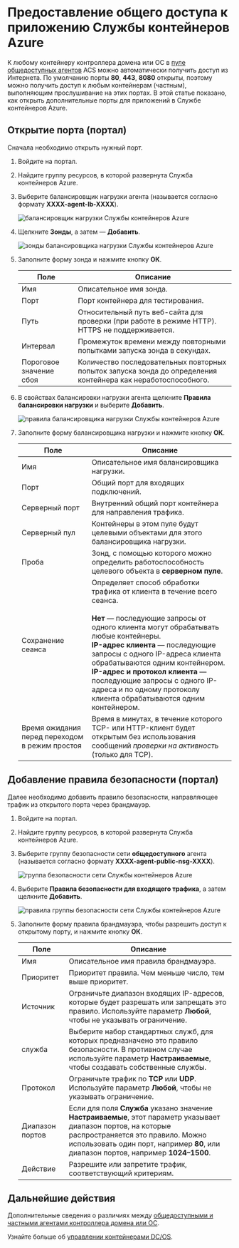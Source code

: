 <properties
   pageTitle="Предоставление общего доступа к приложению ACS | Microsoft Azure"
   description="Как предоставить общий доступ к Службе контейнеров Azure."
   services="container-service"
   documentationCenter=""
   authors="Thraka"
   manager="timlt"
   editor=""
   tags="acs, azure-container-service"
   keywords="Docker, контейнеры, микрослужбы, Mesos, Azure"/>

<tags
   ms.service="container-service"
   ms.devlang="na"
   ms.topic="article"
   ms.tgt_pltfrm="na"
   ms.workload="na"
   ms.date="08/26/2016"
   ms.author="adegeo"/>

# Предоставление общего доступа к приложению Службы контейнеров Azure

К любому контейнеру контроллера домена или ОС в [пуле общедоступных агентов](container-service-mesos-marathon-ui.md#deploy-a-docker-formatted-container) ACS можно автоматически получить доступ из Интернета. По умолчанию порты **80**, **443**, **8080** открыты, поэтому можно получить доступ к любым контейнерам (частным), выполняющим прослушивание на этих портах. В этой статье показано, как открыть дополнительные порты для приложений в Службе контейнеров Azure.

## Открытие порта (портал) 

Сначала необходимо открыть нужный порт.

1. Войдите на портал.
2. Найдите группу ресурсов, в которой развернута Служба контейнеров Azure.
3. Выберите балансировщик нагрузки агента (называется согласно формату **XXXX-agent-lb-XXXX**).

    ![балансировщик нагрузки Службы контейнеров Azure](media/container-service-dcos-agents/agent-load-balancer.png)

4. Щелкните **Зонды**, а затем — **Добавить**.

    ![зонды балансировщика нагрузки Службы контейнеров Azure](media/container-service-dcos-agents/add-probe.png)

5. Заполните форму зонда и нажмите кнопку **ОК**.

    | Поле | Описание |
    | ----- | ----------- |
    | Имя | Описательное имя зонда. |
    | Порт | Порт контейнера для тестирования. |
    | Путь | Относительный путь веб-сайта для проверки (при работе в режиме HTTP). HTTPS не поддерживается. |
    | Интервал | Промежуток времени между повторными попытками запуска зонда в секундах. |
    | Пороговое значение сбоя | Количество последовательных повторных попыток запуска зонда до определения контейнера как неработоспособного. | 
    

6. В свойствах балансировки нагрузки агента щелкните **Правила балансировки нагрузки** и выберите **Добавить**.

    ![правила балансировщика нагрузки Службы контейнеров Azure](media/container-service-dcos-agents/add-balancer-rule.png)

7. Заполните форму балансировщика нагрузки и нажмите кнопку **ОК**.

    | Поле | Описание |
    | ----- | ----------- |
    | Имя | Описательное имя балансировщика нагрузки. |
    | Порт | Общий порт для входящих подключений. |
    | Серверный порт | Внутренний общий порт контейнера для направления трафика. |
    | Серверный пул | Контейнеры в этом пуле будут целевыми объектами для этого балансировщика нагрузки. |
    | Проба | Зонд, с помощью которого можно определить работоспособность целевого объекта в **серверном пуле**. |
    | Сохранение сеанса | Определяет способ обработки трафика от клиента в течение всего сеанса.<br><br>**Нет** — последующие запросы от одного клиента могут обрабатывать любые контейнеры.<br>**IP-адрес клиента** — последующие запросы с одного IP-адреса клиента обрабатываются одним контейнером.<br>**IP-адрес и протокол клиента** — последующие запросы с одного IP-адреса и по одному протоколу клиента обрабатываются одним контейнером. |
    | Время ожидания перед переходом в режим простоя | Время в минутах, в течение которого TCP- или HTTP-клиент будет открытым без использования сообщений *проверки на активность* (только для TCP). |

## Добавление правила безопасности (портал)

Далее необходимо добавить правило безопасности, направляющее трафик из открытого порта через брандмауэр.

1. Войдите на портал.
2. Найдите группу ресурсов, в которой развернута Служба контейнеров Azure.
3. Выберите группу безопасности сети **общедоступного** агента (называется согласно формату **XXXX-agent-public-nsg-XXXX**).

    ![группа безопасности сети Службы контейнеров Azure](media/container-service-dcos-agents/agent-nsg.png)

4. Выберите **Правила безопасности для входящего трафика**, а затем щелкните **Добавить**.

    ![правила группы безопасности сети Службы контейнеров Azure](media/container-service-dcos-agents/add-firewall-rule.png)

5. Заполните форму правила брандмауэра, чтобы разрешить доступ к открытому порту, и нажмите кнопку **ОК**.

    | Поле | Описание |
    | ----- | ----------- |
    | Имя | Описательное имя правила брандмауэра. |
    | Приоритет | Приоритет правила. Чем меньше число, тем выше приоритет. |
    | Источник | Ограничьте диапазон входящих IP-адресов, которые будет разрешать или запрещать это правило. Используйте параметр **Любой**, чтобы не указывать ограничение. |
    | служба | Выберите набор стандартных служб, для которых предназначено это правило безопасности. В противном случае используйте параметр **Настраиваемые**, чтобы создавать собственные службы. |
    | Протокол | Ограничьте трафик по **TCP** или **UDP**. Используйте параметр **Любой**, чтобы не указывать ограничение. |
    | Диапазон портов | Если для поля **Служба** указано значение **Настраиваемые**, этот параметр указывает диапазон портов, на которые распространяется это правило. Можно использовать один порт, например **80**, или диапазон портов, например **1024–1500**. |
    | Действие | Разрешите или запретите трафик, соответствующий критериям. |

## Дальнейшие действия

Дополнительные сведения о различиях между [общедоступными и частными агентами контроллера домена или ОС](container-service-dcos-agents.md).

Узнайте больше об [управлении контейнерами DC/OS](container-service-mesos-marathon-ui.md).

<!---HONumber=AcomDC_0907_2016-->